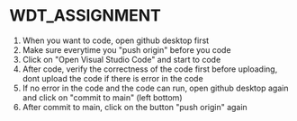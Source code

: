 # WDT_ASSIGNMENT

1. When you want to code, open github desktop first 
2. Make sure everytime you "push origin" before you code 
3. Click on "Open Visual Studio Code" and start to code
4. After code, verify the correctness of the code first before uploading, dont upload the code if there is error in the code
5. If no error in the code and the code can run, open github desktop again and click on "commit to main" (left bottom)
6. After commit to main, click on the button "push origin" again 